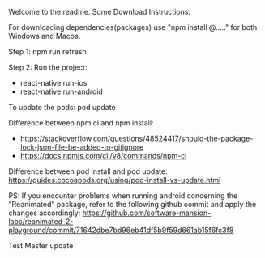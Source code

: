 Welcome to the readme.
Some Download Instructions:

For downloading dependencies(packages) use "npm install @....." for both Windows and Macos.

Step 1: npm run refresh

Step 2: Run the project:
- react-native run-ios
- react-native run-android

To update the pods: pod update

Difference between npm ci and npm install:

- https://stackoverflow.com/questions/48524417/should-the-package-lock-json-file-be-added-to-gitignore
- https://docs.npmjs.com/cli/v8/commands/npm-ci

Difference between pod install and pod update: https://guides.cocoapods.org/using/pod-install-vs-update.html

PS: If you encounter problems when running android concerning the "Reanimated" package, refer to the following github commit and apply the changes accordingly: https://github.com/software-mansion-labs/reanimated-2-playground/commit/71642dbe7bd96eb41df5b9f59d661ab15f6fc3f8

Test Master update
